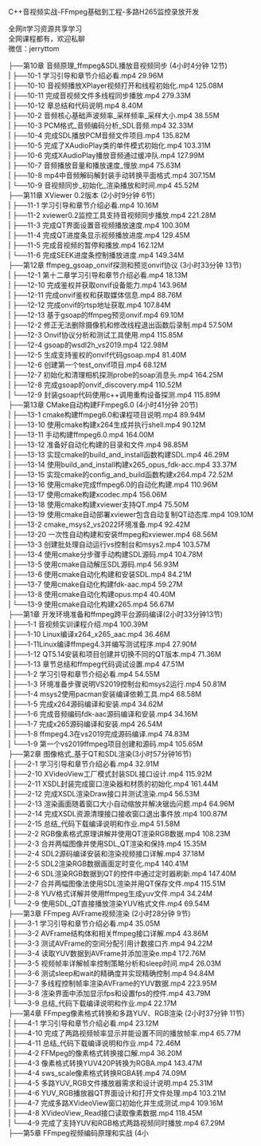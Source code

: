 C++音视频实战-FFmpeg基础到工程-多路H265监控录放开发

全网it学习资源共享学习<br>全网课程都有，欢迎私聊<br>微信：jerryttom<br>

├──第10章 音频原理_ffmpeg&amp;SDL播放音视频同步 (4小时4分钟 12节)<br> | ├──10-1 学习引导和章节介绍必看.mp4 29.96M<br> | ├──10-10 音视频播放XPlayer视频打开和线程初始化.mp4 125.08M<br> | ├──10-11 完成音视频文件多线程同步播放.mp4 279.33M<br> | ├──10-12 章总结和代码说明.mp4 8.40M<br> | ├──10-2 音频核心基础声波频率_采样频率_采样大小.mp4 38.55M<br> | ├──10-3 PCM格式_音频编码分析_SDL音频.mp4 32.33M<br> | ├──10-4 完成SDL播放PCM音频文件项目.mp4 135.82M<br> | ├──10-5 完成了XAudioPlay类的单件模式初始化.mp4 103.31M<br> | ├──10-6 完成XAudioPlay播放音频通过缓冲队.mp4 127.99M<br> | ├──10-7 音频播放音量和播放速度_慢放.mp4 75.63M<br> | ├──10-8 mp4中音频解码解封装手动转换平面格式.mp4 307.15M<br> | └──10-9 音视频同步_初始化_渲染播放和时间.mp4 45.52M<br> ├──第11章 XViewer 0.2版本 (2小时9分钟 6节)<br> | ├──11-1 学习引导和章节介绍必看.mp4 10.16M<br> | ├──11-2 xviewer0.2监控工具支持音视频同步播放.mp4 221.28M<br> | ├──11-3 完成QT界面设置音视频播放速度.mp4 100.30M<br> | ├──11-4 完成QT进度条显示视频播放进度.mp4 129.45M<br> | ├──11-5 完成音视频的暂停和播放.mp4 162.12M<br> | └──11-6 完成SEEK进度条控制播放进度.mp4 149.34M<br> ├──第12章 ffmpeg_gsoap_onvif探测和预览onvif协议 (3小时33分钟 13节)<br> | ├──12-1 第十二章学习引导和章节介绍必看.mp4 18.13M<br> | ├──12-10 完成鉴权并获取onvif设备能力.mp4 143.96M<br> | ├──12-11 完成onvif鉴权和获取媒体信息.mp4 88.76M<br> | ├──12-12 完成onvif的rtsp地址获取.mp4 107.84M<br> | ├──12-13 基于gsoap的ffmpeg预览onvif.mp4 69.10M<br> | ├──12-2 修正无法删除摄像机和修改线程退出函数后录制.mp4 57.50M<br> | ├──12-3 Onvif协议分析和测试工具使用.mp4 115.85M<br> | ├──12-4 gsoap的wsdl2h_vs2019.mp4 122.98M<br> | ├──12-5 生成支持鉴权的onvif代码gsoap.mp4 81.40M<br> | ├──12-6 创建第一个test_onvif项目.mp4 68.12M<br> | ├──12-7 初始化和清理相机探测probe的soap消息头.mp4 164.25M<br> | ├──12-8 完成gsoap的onvif_discovery.mp4 110.52M<br> | └──12-9 封装gsoap代码使用c++调用重构设备探测.mp4 115.89M<br> ├──第13章 CMake自动构建FFmpeg6.0 (4小时41分钟 20节)<br> | ├──13-1 cmake构建ffmpeg6.0和课程项目说明.mp4 89.94M<br> | ├──13-10 使用cmake构建x264生成并执行shell.mp4 90.12M<br> | ├──13-11 手动构建ffmpeg6.0.mp4 164.00M<br> | ├──13-12 准备好自动化构建的目录和文件.mp4 98.85M<br> | ├──13-13 实现cmake的build_and_install函数构建SDL.mp4 46.29M<br> | ├──13-14 使用build_and_install构建x265_opus_fdk-acc.mp4 33.37M<br> | ├──13-15 实现cmake的config_and_build函数构建x264.mp4 72.52M<br> | ├──13-16 使用cmake完成ffmpeg6.0的自动化构建.mp4 110.96M<br> | ├──13-17 使用cmake构建xcodec.mp4 156.06M<br> | ├──13-18 使用cmake构建xviewer支持QT.mp4 75.50M<br> | ├──13-19 使用cmake自动部署xviewer包含自动复制QT动态库.mp4 109.10M<br> | ├──13-2 cmake_msys2_vs2022环境准备.mp4 92.42M<br> | ├──13-20 一次性自动构建和安装ffmpeg和xviewer.mp4 68.56M<br> | ├──13-3 创建批处理自动运行vs控制台和msys2.mp4 103.57M<br> | ├──13-4 使用cmake分步骤手动构建SDL源码.mp4 104.78M<br> | ├──13-5 使用cmake自动解压SDL源码.mp4 56.93M<br> | ├──13-6 使用cmake自动化构建和安装SDL.mp4 84.21M<br> | ├──13-7 使用cmake自动化构建fdk-aac.mp4 59.27M<br> | ├──13-8 使用cmake自动化构建opus.mp4 40.40M<br> | └──13-9 使用cmake自动化构建x265.mp4 56.67M<br> ├──第1章 开发环境准备和ffmpeg跨平台源码编译(2小时33分钟13节)<br> | ├──1-1 音视频实训课程介绍.mp4 100.39M<br> | ├──1-10 Linux编译x264_x265_aac.mp4 36.46M<br> | ├──1-11Linux编译ffmpeg4.3并编写测试程序.mp4 27.90M<br> | ├──1-12 QT5.14安装和项目创建并切换不同的QT版本.mp4 71.36M<br> | ├──1-13 章节总结和ffmpeg代码调试设置.mp4 47.51M<br> | ├──1-2 学习引导和章节介绍必看.mp4 54.55M<br> | ├──1-3 环境准备步骤说明VS2019控制台和msys2运行.mp4 50.81M<br> | ├──1-4 msys2使用pacman安装编译依赖工具.mp4 68.58M<br> | ├──1-5 完成x264源码编译和安装.mp4 34.62M<br> | ├──1-6 完成音频编码fdk-aac源码编译和安装.mp4 34.16M<br> | ├──1-7 完成x265源码编译和安装.mp4 26.54M<br> | ├──1-8 ffmpeg4.3在vs2019完成源码编译.mp4 74.83M<br> | └──1-9 第一个vs2019ffmpeg项目创建和源码.mp4 105.65M<br> ├──第2章 图像格式_基于QT和SDL渲染(3小时57分钟16节)<br> | ├──2-1 学习引导和章节介绍必看.mp4 32.91M<br> | ├──2-10 XVideoView工厂模式封装SDL接口设计.mp4 115.92M<br> | ├──2-11 XSDL封装完成窗口渲染器和材质的初始化.mp4 161.44M<br> | ├──2-12 完成XSDL渲染Draw接口并测试渲染.mp4 56.53M<br> | ├──2-13 渲染画面随着窗口大小自动缩放并解决锯齿问题.mp4 64.96M<br> | ├──2-14 完成XSDL资源清理接口接收窗口退出事件放.mp4 100.87M<br> | ├──2-15 总结_代码下载编译说明和作业.mp4 51.58M<br> | ├──2-2 RGB像素格式原理讲解并使用QT渲染RGB数据.mp4 108.23M<br> | ├──2-3 合并两幅图像并使用SDL_QT渲染和保持.mp4 15.35M<br> | ├──2-4 SDL2源码编译安装和渲染视频接口详解.mp4 37.18M<br> | ├──2-5 SDL2渲染RGB数据画面定时变化.mp4 140.41M<br> | ├──2-6 SDL渲染RGB数据到QT的控件中通过定时器刷新.mp4 147.40M<br> | ├──2-7 合并两幅图像法使用SDL渲染并用QT保存文件.mp4 115.51M<br> | ├──2-8 YUV格式详解并使用ffmpeg生成yuv文件.mp4 34.24M<br> | └──2-9 使用SDL_QT直接播放渲染YUV格式文件.mp4 69.54M<br> ├──第3章 FFmpeg AVFrame视频渲染 (2小时28分钟 9节)<br> | ├──3-1 学习引导和章节介绍必看.mp4 35.05M<br> | ├──3-2 AVFrame结构体和相关ffmpeg接口详解.mp4 43.86M<br> | ├──3-3 测试AVFrame的空间分配引用计数接口齐.mp4 94.22M<br> | ├──3-4 读取YUV数据到AVFrame并添加渲染e.mp4 172.76M<br> | ├──3-5 视频帧率详解帧率控制策略分析和sleep时间.mp4 26.03M<br> | ├──3-6 测试sleep和wait的精确度并实现精确控制.mp4 94.84M<br> | ├──3-7 多线程控制帧率渲染AVFrame的YUV数据.mp4 223.95M<br> | ├──3-8 渲染界面中添加显示fps和设置fps的控件.mp4 43.79M<br> | └──3-9 总结_代码下载编译说明和作业.mp4 22.17M<br> ├──第4章 FFmpeg像素格式转换和多路YUV、RGB渲染 (2小时37分钟 11节)<br> | ├──4-1 学习引导和章节介绍必看.mp4 23.12M<br> | ├──4-10 完成了两路视频帧率显示并能设置不同的播放帧率.mp4 65.77M<br> | ├──4-11 总结_代码下载编译说明和作业.mp4 72.46M<br> | ├──4-2 FFMpeg的像素格式转换接口解.mp4 36.20M<br> | ├──4-3 像素格式转换YUV420P转换为RGBA.mp4 143.47M<br> | ├──4-4 sws_scale像素格式转换RGBA转.mp4 74.09M<br> | ├──4-5 多路YUV_RGB文件播放器需求和设计说明.mp4 25.31M<br> | ├──4-6 YUV_RGB播放器QT界面设计和打开文件处理.mp4 103.21M<br> | ├──4-7 完成多路XVideoView窗口初始化并生成测试.mp4 109.16M<br> | ├──4-8 XVideoView_Read接口读取像素数据.mp4 118.45M<br> | └──4-9 完成了支持YUV和RGB格式两路视频同时播放.mp4 67.29M<br> ├──第5章 FFmpeg视频编码原理和实战 (4小